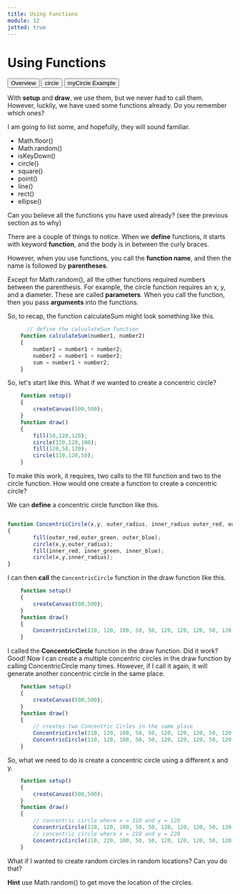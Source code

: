 ```yaml
---
title: Using Functions
module: 12
jotted: true
---
```


# Using Functions

<div class="tab">
    <button class="tablinks active" onclick="openTab(event, 'Overview')">Overview</button>
    <button class="tablinks" onclick="openTab(event, 'Circle')">circle</button>
    <button class="tablinks" onclick="openTab(event, 'MyCircle')">myCircle Example</button>
</div>
<!-- Tab content -->
<div id="Overview" class="tabcontent" style="display:block">

<div class="tabhtml" markdown="1">

With **setup** and **draw**, we use them, but we never had to call them. However, luckily, we have used some functions already. Do you remember which ones?

I am going to list some, and hopefully, they will sound familiar.

* Math.floor()
* Math.random()
* isKeyDown()
* circle()
* square()
* point()
* line()
* rect()
* ellipse()

Can you believe all the functions you have used already? (see the previous section as to why)  

There are a couple of things to notice. When we **define** functions, it starts with keyword **function**, and the body is in between the curly braces.

However, when you use functions, you call the **function name**, and then the name is followed by **parentheses**.

Except for Math.random(), all the other functions required numbers between the parenthesis.  For example, the circle function requires an x, y, and a diameter.  These are called **parameters**.  When you call the function, then you pass **arguments** into the functions.

</div>
</div>
<div id="Circle" class="tabcontent">

<div class="tabhtml" markdown="1">

So, to recap, the function calculateSum might look something like this.

```js
      // define the calculateSum function
    function calculateSum(number1, number2)
    {
        number1 = number1 + number2;
        number2 = number1 + number2;
        sum = number1 + number2;
    }
```

So, let's start like this. What if we wanted to create a concentric circle?

```js
    function setup()
    {
        createCanvas(500,500);
    }
    function draw()
    {
        fill(50,120,120);
        circle(110,120,100);
        fill(120,50,120);
        circle(110,120,50);
    }
```

To make this work, it requires, two calls to the fill function and two to the circle function.  How would one create a function to create a concentric circle?

</div>
</div>
<div id="MyCircle" class="tabcontent">

<div class="tabhtml" markdown="1">

We can **define** a concentric circle function like this.

```js

function ConcentricCircle(x,y, outer_radius, inner_radius outer_red, outer_green,outer_blue, inner_red, inner_green, inner_blue)
{
        fill(outer_red,outer_green, outer_blue);
        circle(x,y,outer_radius);
        fill(inner_red, inner_green, inner_blue);
        circle(x,y,inner_radius);
}

```
I can then **call** the `ConcentricCircle` function in the draw function like this.

```js
    function setup()
    {
        createCanvas(500,500);
    }
    function draw()
    {
        ConcentricCircle(110, 120, 100, 50, 50, 120, 120, 120, 50, 120);
    }
```

I called the **ConcentricCircle** function in the draw function.  Did it work?  Good!  Now I can create a multiple concentric circles in the draw function by calling ConcentricCircle many times.  However, if I call it again, it will generate another concentric circle in the same place.

```js
    function setup()
    {
        createCanvas(500,500);
    }
    function draw()
    {
        // creates two Concentric Cirles in the same place
        ConcentricCircle(110, 120, 100, 50, 50, 120, 120, 120, 50, 120);
        ConcentricCircle(110, 120, 100, 50, 50, 120, 120, 120, 50, 120);
    }
```

So, what we need to do is create a concentric circle using a different x and y.

```js
    function setup()
    {
        createCanvas(500,500);
    }
    function draw()
    {
        // concentric circle where x = 110 and y = 120
        ConcentricCircle(110, 120, 100, 50, 50, 120, 120, 120, 50, 120);
        // concentric circle where x = 210 and y = 220
        ConcentricCircle(210, 220, 100, 50, 50, 120, 120, 120, 50, 120);
    }
```

What if I wanted to create random circles in random locations? Can you do that?

**Hint** use Math.random() to get move the location of the circles.

</div>
</div>